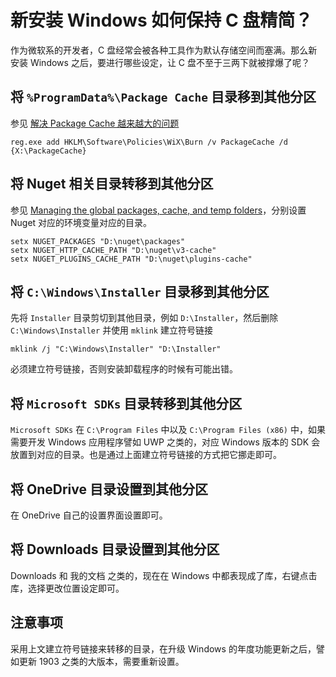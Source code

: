 # 新安装 Windows 如何保持 C 盘精简？

作为微软系的开发者，C 盘经常会被各种工具作为默认存储空间而塞满。那么新安装 Windows 之后，要进行哪些设定，让 C 盘不至于三两下就被撑爆了呢？


## 将 `%ProgramData%\Package Cache` 目录移到其他分区

参见 [解决 Package Cache 越来越大的问题](../Coding/solve_package_cache.md)

```
reg.exe add HKLM\Software\Policies\WiX\Burn /v PackageCache /d {X:\PackageCache}
```

## 将 Nuget 相关目录转移到其他分区

参见 [Managing the global packages, cache, and temp folders](https://docs.microsoft.com/en-us/nuget/consume-packages/managing-the-global-packages-and-cache-folders)，分别设置 Nuget 对应的环境变量对应的目录。

```
setx NUGET_PACKAGES "D:\nuget\packages"
setx NUGET_HTTP_CACHE_PATH "D:\nuget\v3-cache"
setx NUGET_PLUGINS_CACHE_PATH "D:\nuget\plugins-cache"
```

## 将 `C:\Windows\Installer` 目录移到其他分区

先将 `Installer` 目录剪切到其他目录，例如 `D:\Installer`，然后删除 `C:\Windows\Installer` 并使用 `mklink` 建立符号链接

```
mklink /j "C:\Windows\Installer" "D:\Installer"
```

必须建立符号链接，否则安装卸载程序的时候有可能出错。

## 将 `Microsoft SDKs` 目录转移到其他分区

`Microsoft SDKs` 在 `C:\Program Files` 中以及 `C:\Program Files (x86)` 中，如果需要开发 Windows 应用程序譬如 UWP 之类的，对应 Windows 版本的 SDK 会放置到对应的目录。也是通过上面建立符号链接的方式把它挪走即可。

## 将 OneDrive 目录设置到其他分区

在 OneDrive 自己的设置界面设置即可。

## 将 Downloads 目录设置到其他分区

Downloads 和 我的文档 之类的，现在在 Windows 中都表现成了库，右键点击库，选择更改位置设定即可。


## 注意事项

采用上文建立符号链接来转移的目录，在升级 Windows 的年度功能更新之后，譬如更新 1903 之类的大版本，需要重新设置。